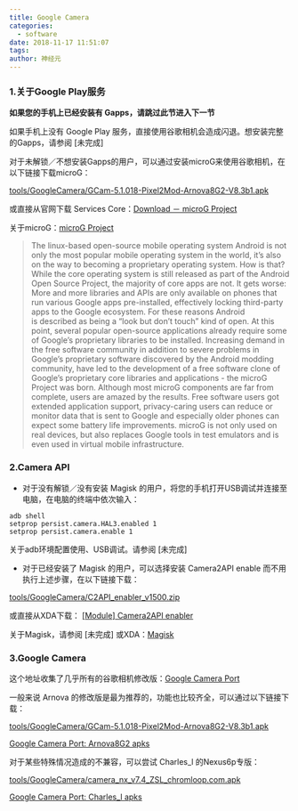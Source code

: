 ```yaml
---
title: Google Camera
categories:
  - software
date: 2018-11-17 11:51:07
tags:
author: 神经元
---
```


### 1.关于Google Play服务

 **如果您的手机上已经安装有 Gapps，请跳过此节进入下一节**

  如果手机上没有 Google Play 服务，直接使用谷歌相机会造成闪退。想安装完整的Gapps，请参阅 [未完成]

对于未解锁／不想安装Gapps的用户，可以通过安装microG来使用谷歌相机，在以下链接下载microG：

[tools/GoogleCamera/GCam-5.1.018-Pixel2Mod-Arnova8G2-V8.3b1.apk](https://github.com/Nexus6pBar/tools/blob/master/GoogleCamera/GCam-5.1.018-Pixel2Mod-Arnova8G2-V8.3b1.apk)

或直接从官网下载 Services Core：[Download － microG Project](https://microg.org/download.html)


关于microG：[microG Project](https://microg.org/)

> The linux-based open-source mobile operating system Android is not only the most popular mobile operating system in the world, it’s also on the way to becoming a proprietary operating system. How is that?
>While the core operating system is still released as part of the Android Open Source Project, the majority of core apps are not. It gets worse: More and more libraries and APIs are only available on phones that run various Google apps pre-installed, effectively locking third-party apps to the Google ecosystem. For these reasons Android is described as being a “look but don’t touch” kind of open.
>At this point, several popular open-source applications already require some of Google’s proprietary libraries to be installed. Increasing demand in the free software community in addition to severe problems in Google’s proprietary software discovered by the Android modding community, have led to the development of a free software clone of Google’s proprietary core libraries and applications - the microG Project was born.
>Although most microG components are far from complete, users are amazed by the results. Free software users got extended application support, privacy-caring users can reduce or monitor data that is sent to Google and especially older phones can expect some battery life improvements. microG is not only used on real devices, but also replaces Google tools in test emulators and is even used in virtual mobile infrastructure.

### 2.Camera API

* 对于没有解锁／没有安装 Magisk 的用户，将您的手机打开USB调试并连接至电脑，在电脑的终端中依次输入：

```
adb shell
setprop persist.camera.HAL3.enabled 1
setprop persist.camera.enable 1
```

关于adb环境配置使用、USB调试。请参阅 [未完成]

* 对于已经安装了 Magisk 的用户，可以选择安装 Camera2API enable 而不用执行上述步骤，在以下链接下载：

[tools/GoogleCamera/C2API_enabler_v1500.zip](https://github.com/Nexus6pBar/tools/blob/master/GoogleCamera/C2API_enabler_v1500.zip)

或直接从XDA下载： [[Module] Camera2API enabler](https://forum.xda-developers.com/apps/magisk/module-camera2api-enabler-t3656651)

关于Magisk，请参阅 [未完成] 或XDA：[Magisk](https://forum.xda-developers.com/apps/magisk)

### 3.Google Camera

这个地址收集了几乎所有的谷歌相机修改版：[Google Camera Port](https://www.celsoazevedo.com/files/android/google-camera/)

 一般来说 Arnova 的修改版是最为推荐的，功能也比较齐全，可以通过以下链接下载：

[tools/GoogleCamera/GCam-5.1.018-Pixel2Mod-Arnova8G2-V8.3b1.apk](https://github.com/Nexus6pBar/tools/blob/master/GoogleCamera/GCam-5.1.018-Pixel2Mod-Arnova8G2-V8.3b1.apk)

[Google Camera Port: Arnova8G2 apks](https://www.celsoazevedo.com/files/android/google-camera/dev-arnova8G2/#apk411)

对于某些特殊情况造成的不兼容，可以尝试 Charles_l 的Nexus6p专版：

[tools/GoogleCamera/camera_nx_v7.4_ZSL_chromloop.com.apk](https://github.com/Nexus6pBar/tools/blob/master/GoogleCamera/camera_nx_v7.4_ZSL_chromloop.com.apk)

[Google Camera Port: Charles_l apks](https://www.celsoazevedo.com/files/android/google-camera/dev-charles/)




